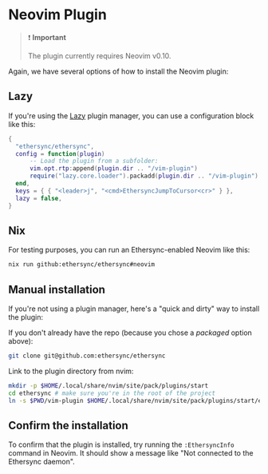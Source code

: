 # Neovim Plugin

> ❗ **Important**
>
> The plugin currently requires Neovim v0.10.

Again, we have several options of how to install the Neovim plugin:

## Lazy

If you're using the [Lazy](https://github.com/folke/lazy.nvim) plugin manager, you can use a configuration block like this:

```lua
{
  "ethersync/ethersync",
  config = function(plugin)
      -- Load the plugin from a subfolder:
      vim.opt.rtp:append(plugin.dir .. "/vim-plugin")
      require("lazy.core.loader").packadd(plugin.dir .. "/vim-plugin")
  end,
  keys = { { "<leader>j", "<cmd>EthersyncJumpToCursor<cr>" } },
  lazy = false,
}
```

## Nix

For testing purposes, you can run an Ethersync-enabled Neovim like this:

```bash
nix run github:ethersync/ethersync#neovim
```

## Manual installation

If you're not using a plugin manager, here's a "quick and dirty" way to install the plugin:

If you don't already have the repo (because you chose a _packaged_ option above):

```bash
git clone git@github.com:ethersync/ethersync
```

Link to the plugin directory from nvim:

```bash
mkdir -p $HOME/.local/share/nvim/site/pack/plugins/start
cd ethersync # make sure you're in the root of the project
ln -s $PWD/vim-plugin $HOME/.local/share/nvim/site/pack/plugins/start/ethersync
```

## Confirm the installation

To confirm that the plugin is installed, try running the `:EthersyncInfo` command in Neovim. It should show a message like "Not connected to the Ethersync daemon".

